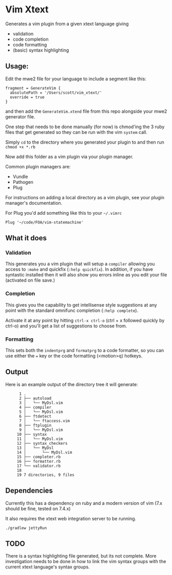 # Vim Xtext
Generates a vim plugin from a given xtext language giving
- validation
- code completion
- code formatting
- (basic) syntax highlighting

## Usage:
Edit the mwe2 file for your language to include a segment like this:
```xtend
fragment = GenerateVim {
  absolutePath = '/Users/scott/vim_xtext/'
  override = true
}
```
and then add the `GenerateVim.xtend` file from this repo alongside your mwe2
generator file.

One step that needs to be done manually (for now) is chmod'ing the 3 ruby files
that get generated so they can be run with the vim `system` call.

Simply `cd` to the directory where you generated your plugin to and then run
`chmod +x *.rb`

Now add this folder as a vim plugin via your plugin manager.

Common plugin managers are:
- Vundle
- Pathogen
- Plug

For instructions on adding a local directory as a vim plugin, see your plugin
manager's documentation.

For Plug you'd add something like this to your `~/.vimrc`
```vim
Plug '~/code/FOA/vim-statemachine'
```

## What it does

### Validation
This generates you a vim plugin that will setup a `compiler` allowing you access
to `:make` and quickfix (`:help quickfix`). In addition, if you have syntastic
installed then it will also show you errors inline as you edit your file
(activated on file save.)

### Completion
This gives you the capability to get intellisense style suggestions at any point
with the standard omnifunc completion (`:help complete`).

Activate it at any point by hitting `ctrl-x ctrl-o` (ctrl + x followed quickly by
ctrl-o) and you'll get a list of suggestions to choose from.

### Formatting
This sets both the `indentprg` and `formatprg` to a code formatter, so you can use
either the `=` key or the code formatting (\<motion\>q) hotkeys.


## Output
Here is an example output of the directory tree it will generate:

```
      1 .
      2 ├── autoload
      3 │   └── MyDsl.vim
      4 ├── compiler
      5 │   └── MyDsl.vim
      6 ├── ftdetect
      7 │   └── ftaccess.vim
      8 ├── ftplugin
      9 │   └── MyDsl.vim
     10 ├── syntax
     11 │   └── MyDsl.vim
     12 ├── syntax_checkers
     13 │   └── MyDsl
     14 │       └── MyDsl.vim
     15 ├── completer.rb
     16 ├── formatter.rb
     17 └── validator.rb
     18
     19 7 directories, 9 files
```

## Dependencies
Currently this has a dependency on ruby and a modern version of vim (7.x should
be fine, tested on 7.4.x)

It also requires the xtext web integration server to be running.

`./gradlew jettyRun`

## TODO
There is a syntax highlighting file generated, but its not complete.
More investigation needs to be done in how to link the vim syntax groups with
the current xtext language's syntax groups.
